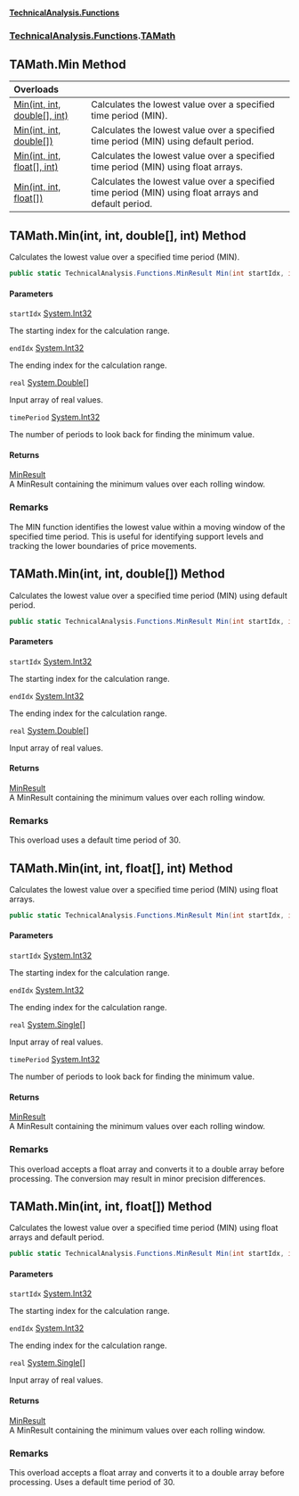 #### [TechnicalAnalysis\.Functions](Atypical.TechnicalAnalysis.Functions.md 'Atypical\.TechnicalAnalysis\.Functions')
### [TechnicalAnalysis\.Functions](Atypical.TechnicalAnalysis.Functions.md#TechnicalAnalysis.Functions 'TechnicalAnalysis\.Functions').[TAMath](TAMath.md 'TechnicalAnalysis\.Functions\.TAMath')

## TAMath\.Min Method

| Overloads | |
| :--- | :--- |
| [Min\(int, int, double\[\], int\)](TAMath.Min.md#TechnicalAnalysis.Functions.TAMath.Min(int,int,double[],int) 'TechnicalAnalysis\.Functions\.TAMath\.Min\(int, int, double\[\], int\)') | Calculates the lowest value over a specified time period \(MIN\)\. |
| [Min\(int, int, double\[\]\)](TAMath.Min.md#TechnicalAnalysis.Functions.TAMath.Min(int,int,double[]) 'TechnicalAnalysis\.Functions\.TAMath\.Min\(int, int, double\[\]\)') | Calculates the lowest value over a specified time period \(MIN\) using default period\. |
| [Min\(int, int, float\[\], int\)](TAMath.Min.md#TechnicalAnalysis.Functions.TAMath.Min(int,int,float[],int) 'TechnicalAnalysis\.Functions\.TAMath\.Min\(int, int, float\[\], int\)') | Calculates the lowest value over a specified time period \(MIN\) using float arrays\. |
| [Min\(int, int, float\[\]\)](TAMath.Min.md#TechnicalAnalysis.Functions.TAMath.Min(int,int,float[]) 'TechnicalAnalysis\.Functions\.TAMath\.Min\(int, int, float\[\]\)') | Calculates the lowest value over a specified time period \(MIN\) using float arrays and default period\. |

<a name='TechnicalAnalysis.Functions.TAMath.Min(int,int,double[],int)'></a>

## TAMath\.Min\(int, int, double\[\], int\) Method

Calculates the lowest value over a specified time period \(MIN\)\.

```csharp
public static TechnicalAnalysis.Functions.MinResult Min(int startIdx, int endIdx, double[] real, int timePeriod);
```
#### Parameters

<a name='TechnicalAnalysis.Functions.TAMath.Min(int,int,double[],int).startIdx'></a>

`startIdx` [System\.Int32](https://docs.microsoft.com/en-us/dotnet/api/System.Int32 'System\.Int32')

The starting index for the calculation range\.

<a name='TechnicalAnalysis.Functions.TAMath.Min(int,int,double[],int).endIdx'></a>

`endIdx` [System\.Int32](https://docs.microsoft.com/en-us/dotnet/api/System.Int32 'System\.Int32')

The ending index for the calculation range\.

<a name='TechnicalAnalysis.Functions.TAMath.Min(int,int,double[],int).real'></a>

`real` [System\.Double](https://docs.microsoft.com/en-us/dotnet/api/System.Double 'System\.Double')[\[\]](https://docs.microsoft.com/en-us/dotnet/api/System.Array 'System\.Array')

Input array of real values\.

<a name='TechnicalAnalysis.Functions.TAMath.Min(int,int,double[],int).timePeriod'></a>

`timePeriod` [System\.Int32](https://docs.microsoft.com/en-us/dotnet/api/System.Int32 'System\.Int32')

The number of periods to look back for finding the minimum value\.

#### Returns
[MinResult](MinResult.md 'TechnicalAnalysis\.Functions\.MinResult')  
A MinResult containing the minimum values over each rolling window\.

### Remarks
The MIN function identifies the lowest value within a moving window of the specified time period\.
This is useful for identifying support levels and tracking the lower boundaries of price movements\.

<a name='TechnicalAnalysis.Functions.TAMath.Min(int,int,double[])'></a>

## TAMath\.Min\(int, int, double\[\]\) Method

Calculates the lowest value over a specified time period \(MIN\) using default period\.

```csharp
public static TechnicalAnalysis.Functions.MinResult Min(int startIdx, int endIdx, double[] real);
```
#### Parameters

<a name='TechnicalAnalysis.Functions.TAMath.Min(int,int,double[]).startIdx'></a>

`startIdx` [System\.Int32](https://docs.microsoft.com/en-us/dotnet/api/System.Int32 'System\.Int32')

The starting index for the calculation range\.

<a name='TechnicalAnalysis.Functions.TAMath.Min(int,int,double[]).endIdx'></a>

`endIdx` [System\.Int32](https://docs.microsoft.com/en-us/dotnet/api/System.Int32 'System\.Int32')

The ending index for the calculation range\.

<a name='TechnicalAnalysis.Functions.TAMath.Min(int,int,double[]).real'></a>

`real` [System\.Double](https://docs.microsoft.com/en-us/dotnet/api/System.Double 'System\.Double')[\[\]](https://docs.microsoft.com/en-us/dotnet/api/System.Array 'System\.Array')

Input array of real values\.

#### Returns
[MinResult](MinResult.md 'TechnicalAnalysis\.Functions\.MinResult')  
A MinResult containing the minimum values over each rolling window\.

### Remarks
This overload uses a default time period of 30\.

<a name='TechnicalAnalysis.Functions.TAMath.Min(int,int,float[],int)'></a>

## TAMath\.Min\(int, int, float\[\], int\) Method

Calculates the lowest value over a specified time period \(MIN\) using float arrays\.

```csharp
public static TechnicalAnalysis.Functions.MinResult Min(int startIdx, int endIdx, float[] real, int timePeriod);
```
#### Parameters

<a name='TechnicalAnalysis.Functions.TAMath.Min(int,int,float[],int).startIdx'></a>

`startIdx` [System\.Int32](https://docs.microsoft.com/en-us/dotnet/api/System.Int32 'System\.Int32')

The starting index for the calculation range\.

<a name='TechnicalAnalysis.Functions.TAMath.Min(int,int,float[],int).endIdx'></a>

`endIdx` [System\.Int32](https://docs.microsoft.com/en-us/dotnet/api/System.Int32 'System\.Int32')

The ending index for the calculation range\.

<a name='TechnicalAnalysis.Functions.TAMath.Min(int,int,float[],int).real'></a>

`real` [System\.Single](https://docs.microsoft.com/en-us/dotnet/api/System.Single 'System\.Single')[\[\]](https://docs.microsoft.com/en-us/dotnet/api/System.Array 'System\.Array')

Input array of real values\.

<a name='TechnicalAnalysis.Functions.TAMath.Min(int,int,float[],int).timePeriod'></a>

`timePeriod` [System\.Int32](https://docs.microsoft.com/en-us/dotnet/api/System.Int32 'System\.Int32')

The number of periods to look back for finding the minimum value\.

#### Returns
[MinResult](MinResult.md 'TechnicalAnalysis\.Functions\.MinResult')  
A MinResult containing the minimum values over each rolling window\.

### Remarks
This overload accepts a float array and converts it to a double array before processing\.
The conversion may result in minor precision differences\.

<a name='TechnicalAnalysis.Functions.TAMath.Min(int,int,float[])'></a>

## TAMath\.Min\(int, int, float\[\]\) Method

Calculates the lowest value over a specified time period \(MIN\) using float arrays and default period\.

```csharp
public static TechnicalAnalysis.Functions.MinResult Min(int startIdx, int endIdx, float[] real);
```
#### Parameters

<a name='TechnicalAnalysis.Functions.TAMath.Min(int,int,float[]).startIdx'></a>

`startIdx` [System\.Int32](https://docs.microsoft.com/en-us/dotnet/api/System.Int32 'System\.Int32')

The starting index for the calculation range\.

<a name='TechnicalAnalysis.Functions.TAMath.Min(int,int,float[]).endIdx'></a>

`endIdx` [System\.Int32](https://docs.microsoft.com/en-us/dotnet/api/System.Int32 'System\.Int32')

The ending index for the calculation range\.

<a name='TechnicalAnalysis.Functions.TAMath.Min(int,int,float[]).real'></a>

`real` [System\.Single](https://docs.microsoft.com/en-us/dotnet/api/System.Single 'System\.Single')[\[\]](https://docs.microsoft.com/en-us/dotnet/api/System.Array 'System\.Array')

Input array of real values\.

#### Returns
[MinResult](MinResult.md 'TechnicalAnalysis\.Functions\.MinResult')  
A MinResult containing the minimum values over each rolling window\.

### Remarks
This overload accepts a float array and converts it to a double array before processing\.
Uses a default time period of 30\.